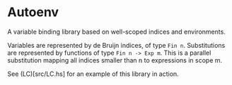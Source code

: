 # Autoenv

A variable binding library based on well-scoped indices and environments.

Variables are represented by de Bruijn indices, of type `Fin n`. Substitutions
are represented by functions of type `Fin n -> Exp m`. This is a parallel substitution 
mapping all indices smaller than n to expressions in scope m.

See (LC)[src/LC.hs] for an example of this library in action. 




